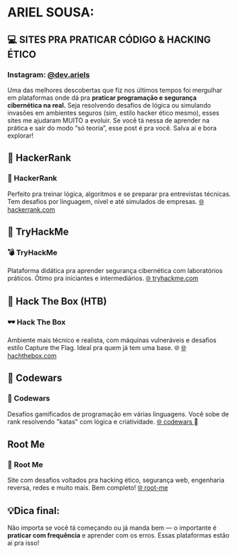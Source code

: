 # ARIEL SOUSA:
 ## 💻 SITES PRA PRATICAR CÓDIGO & HACKING ÉTICO
 ### Instagram: <a href="https://www.instagram.com/dev.ariels/" target=_blank> @dev.ariels </a>
 Uma das melhores descobertas que fiz nos últimos tempos foi mergulhar em plataformas onde dá pra **praticar programação e
 segurança cibernética na real.**
 Seja resolvendo desafios de lógica ou simulando invasões em ambientes seguros (sim, estilo hacker ético mesmo), esses sites
 me ajudaram MUITO a evoluir.
 Se você tá nessa de aprender na prática e sair do modo “só teoria”, esse post é pra você. Salva aí e bora explorar!

## 🔹 HackerRank
 ### 🧠 HackerRank
 Perfeito pra treinar lógica, algoritmos e se preparar pra entrevistas técnicas. Tem desafios por linguagem, nível e até simulados de
 empresas.
 <a href="https://www.hackerrank.com/" target=_blank>🌐 hackerrank.com </a>
 
 ## 🔹 TryHackMe
 ### 💣 TryHackMe
 Plataforma didática pra aprender segurança cibernética com laboratórios práticos. Ótimo pra iniciantes e intermediários.
 <a href="https://tryhackme.com/" target=_blank>🌐 tryhackme.com </a> 
 
 ## 🔹 Hack The Box (HTB)
 ### 🕶 Hack The Box
 Ambiente mais técnico e realista, com máquinas vulneráveis e desafios estilo Capture the Flag. Ideal pra quem já tem uma base.
 🌐
 <a href="https://www.hackthebox.com/" target=_blank>🌐 hachthebox.com </a> 
 
 ## 🔹 Codewars
 ### 🧩 Codewars
 Desafios gamificados de programação em várias linguagens. Você sobe de rank resolvendo "katas" com lógica e criatividade.
 <a href="https://www.codewars.com/" target=_blank>🌐 codewars </a> 
 🔹

 ## Root Me
 ### 🔐 Root Me
 Site com desafios voltados pra hacking ético, segurança web, engenharia reversa, redes e muito mais. Bem completo!
 <a href="https://www.root-me.org/" target=_blank>🌐 root-me </a> 

## 💡Dica final:
 Não importa se você tá começando ou já manda bem — o importante é **praticar com frequência** e aprender com os erros. Essas
 plataformas estão aí pra isso!
